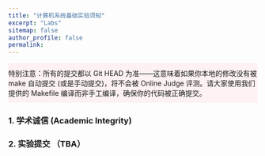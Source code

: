 ```yaml
---
title: "计算机系统基础实验须知"
excerpt: "Labs"
sitemap: false
author_profile: false
permalink: 
---
```

<div style="background-color:rgba(250, 0, 0, 0.0470588); text-align:left; vertical-align: middle; padding:10px 0;">
特别注意：所有的提交都以 Git HEAD 为准——这意味着如果你本地的修改没有被 make 自动提交 (或是手动提交)，将不会被 Online Judge 评测。请大家使用我们提供的 Makefile 编译而非手工编译，确保你的代码被正确提交。
</div>

### 1. 学术诚信 (Academic Integrity)

### 2. 实验提交 （TBA）
